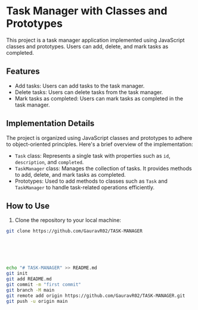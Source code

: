 # Task Manager with Classes and Prototypes

This project is a task manager application implemented using JavaScript classes and prototypes. Users can add, delete, and mark tasks as completed.

## Features

- Add tasks: Users can add tasks to the task manager.
- Delete tasks: Users can delete tasks from the task manager.
- Mark tasks as completed: Users can mark tasks as completed in the task manager.

## Implementation Details

The project is organized using JavaScript classes and prototypes to adhere to object-oriented principles. Here's a brief overview of the implementation:

- `Task` class: Represents a single task with properties such as `id`, `description`, and `completed`.
- `TaskManager` class: Manages the collection of tasks. It provides methods to add, delete, and mark tasks as completed.
- Prototypes: Used to add methods to classes such as `Task` and `TaskManager` to handle task-related operations efficiently.

## How to Use

1. Clone the repository to your local machine:

```bash
git clone https://github.com/GauravR02/TASK-MANAGER






echo "# TASK-MANAGER" >> README.md
git init
git add README.md
git commit -m "first commit"
git branch -M main
git remote add origin https://github.com/GauravR02/TASK-MANAGER.git
git push -u origin main
```
